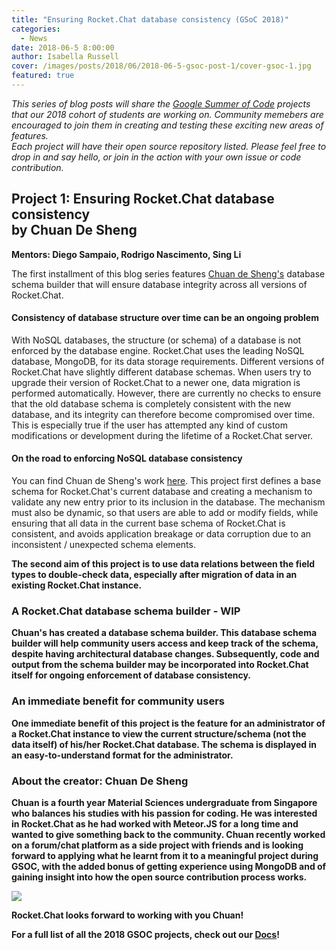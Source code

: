 ```yaml
---
title: "Ensuring Rocket.Chat database consistency (GSoC 2018)"
categories:
  - News
date: 2018-06-5 8:00:00
author: Isabella Russell
cover: /images/posts/2018/06/2018-06-5-gsoc-post-1/cover-gsoc-1.jpg
featured: true
---
```


_This series of blog posts will share the [Google Summer of Code](https://rocket.chat/docs/contributing/google-summer-of-code) projects that our 2018 cohort of students are working on. Community memebers are encouraged to join them in creating and testing these exciting new areas of features.<br/>Each project will have their open source repository listed.  Please feel free to drop in and say hello, or join in the action with your own issue or code contribution.<br/>_


## Project 1: Ensuring Rocket.Chat database consistency <br/> by Chuan De Sheng
**Mentors: Diego Sampaio, Rodrigo Nascimento, Sing Li**

The first installment of this blog series features [Chuan de Sheng's](https://github.com/dschuan) database schema builder that will ensure database integrity across all versions of Rocket.Chat.

#### Consistency of database structure over time can be an ongoing problem
With NoSQL databases, the structure (or schema) of a database is not enforced by the database engine.  Rocket.Chat uses the leading NoSQL database, MongoDB, for its data storage requirements. Different versions of Rocket.Chat have slightly different database schemas. When users try to upgrade their version of Rocket.Chat to a newer one, data migration is performed automatically. However, there are currently no checks to ensure that the old database schema is completely consistent with the new database, and its integrity can therefore become compromised over time.  This is especially true if the user has attempted any kind of custom modifications or development during the lifetime of a Rocket.Chat server.

#### On the road to enforcing NoSQL database consistency
You can find Chuan de Sheng's work [here](https://github.com/dschuan).  This project first defines a base schema for Rocket.Chat's current database and creating a mechanism to validate any new entry prior to its inclusion in the database.  The mechanism must also be dynamic, so that users are able to add or modify fields, while ensuring that all data in the current base schema of Rocket.Chat is consistent, and avoids application breakage or data corruption due to an inconsistent / unexpected schema elements. <b/>

The second aim of this project is to use data relations between the field types to double-check data, especially after migration of data in an existing Rocket.Chat instance.

### A Rocket.Chat database schema builder - WIP

Chuan's has created a database schema builder.  This database schema builder will help community users access and keep track of the schema, despite having architectural database changes.   Subsequently, code and output from the schema builder may be incorporated into Rocket.Chat itself for ongoing enforcement of database consistency.

### An immediate benefit for community users

One immediate benefit of this project is the feature for an administrator of a Rocket.Chat instance to view the current structure/schema (not the data itself) of his/her Rocket.Chat database.   The schema is displayed in an easy-to-understand format for the administrator.

### About the creator:  Chuan De Sheng

Chuan is a fourth year Material Sciences undergraduate from Singapore who balances his studies with his passion for coding. He was interested in Rocket.Chat as he had worked with Meteor.JS for a long time and wanted to give something back to the community. Chuan recently worked on a forum/chat platform as a side project with friends and is looking forward to applying what he learnt from it to a meaningful project during GSOC, with the added bonus of getting experience using MongoDB and of gaining insight into how the open source contribution process works.


<img src="/images/posts/2018/06/2018-06-5-gsoc-post-1/chuan-de-sheng-edit.jpg" style="text-align: center"/>

Rocket.Chat looks forward to working with you Chuan!

For a full list of all the 2018 GSOC projects, check out our [Docs](https://rocket.chat/docs/contributing/google-summer-of-code-2018/)!


